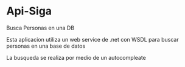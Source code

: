 Api-Siga
========

Busca Personas en una DB

Esta aplicacion utiliza un web service de .net con WSDL para buscar personas en una base de datos

La busqueda se realiza por medio de un autocompleate